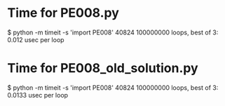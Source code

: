 # Time for PE008.py
$ python -m timeit -s 'import PE008'
40824
100000000 loops, best of 3: 0.012 usec per loop

# Time for PE008_old_solution.py

$ python -m timeit -s 'import PE008'
40824
100000000 loops, best of 3: 0.0133 usec per loop
